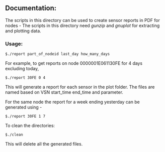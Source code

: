 ## Documentation:

The scripts in this directory can be used to create sensor reports in PDF for nodes - 
The scripts in this directory need *gunzip* and *gnuplot* for extracting and plotting data. 

### Usage: 

`$./report part_of_nodeid last_day how_many_days`

For example, to get reports on node 0000001E061130FE for 4 days excluding today, 

`$./report 30FE 0 4`

This will generate a report for each sensor in the plot folder. The files are named 
based on VSN start_time end_time and parameter. 

For the same node the report for a week ending yesterday can be generated using - 

`$./report 30FE 1 7`

To clean the directories: 

`$./clean`

This will delete all the generated files. 

